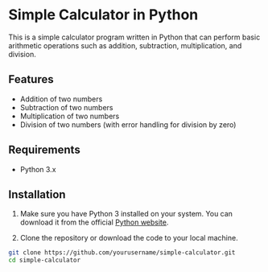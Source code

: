 # Simple Calculator in Python

This is a simple calculator program written in Python that can perform basic arithmetic operations such as addition, subtraction, multiplication, and division.

## Features

- Addition of two numbers
- Subtraction of two numbers
- Multiplication of two numbers
- Division of two numbers (with error handling for division by zero)

## Requirements

- Python 3.x

## Installation

1. Make sure you have Python 3 installed on your system. You can download it from the official [Python website](https://www.python.org/).

2. Clone the repository or download the code to your local machine.

```bash
git clone https://github.com/yourusername/simple-calculator.git
cd simple-calculator
